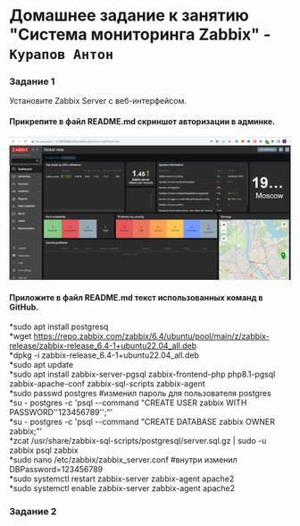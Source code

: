 # Домашнее задание к занятию "Система мониторинга Zabbix" - `Курапов Антон`


### Задание 1
Установите Zabbix Server с веб-интерфейсом.

#### Прикрепите в файл README.md скриншот авторизации в админке.
![alt text](https://github.com/AntonKurapov66/zabbix-hw/blob/main/img/1.PNG)
#### Приложите в файл README.md текст использованных команд в GitHub.
*sudo apt install postgresq  
*wget https://repo.zabbix.com/zabbix/6.4/ubuntu/pool/main/z/zabbix-release/zabbix-release_6.4-1+ubuntu22.04_all.deb  
*dpkg -i zabbix-release_6.4-1+ubuntu22.04_all.deb  
*sudo apt update  
*sudo apt install zabbix-server-pgsql zabbix-frontend-php php8.1-pgsql zabbix-apache-conf zabbix-sql-scripts zabbix-agent  
*sudo passwd postgres #изменил пароль для пользователя postgres  
*su - postgres -c 'psql --command "CREATE USER zabbix WITH PASSWORD'\'123456789\'';"'  
*su - postgres -c 'psql --command "CREATE DATABASE zabbix OWNER zabbix;"'  
*zcat /usr/share/zabbix-sql-scripts/postgresql/server.sql.gz | sudo -u zabbix psql zabbix  
*sudo nano /etc/zabbix/zabbix_server.conf #внутри изменил DBPassword=123456789  
*sudo systemctl restart zabbix-server zabbix-agent apache2  
*sudo systemctl enable zabbix-server zabbix-agent apache2  

### Задание 2

